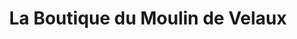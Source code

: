 ---
title: "La Boutique du Moulin de Velaux"
url: /velaux/la-boutique-du-moulin-de-velaux/
shop: charcuterie
---